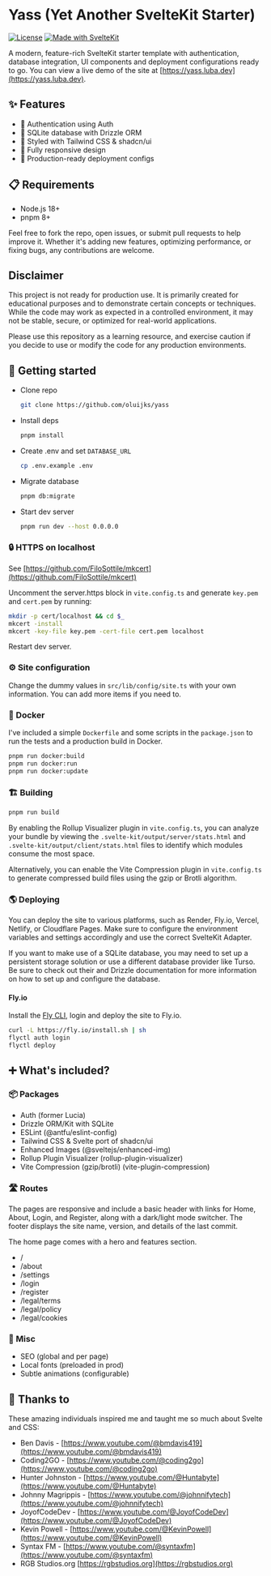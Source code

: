 # Yass (Yet Another SvelteKit Starter)

[![License](https://img.shields.io/github/license/oluijks/yass)](https://github.com/oluijks/yass/blob/main/LICENSE)
[![Made with SvelteKit](https://img.shields.io/badge/made%20with-SvelteKit-FF3E00.svg)](https://kit.svelte.dev)

A modern, feature-rich SvelteKit starter template with authentication, database integration, UI components and deployment configurations ready to go. You can view a live demo of the site at [https://yass.luba.dev](https://yass.luba.dev).

## ✨ Features

- 🔐 Authentication using Auth
- 💾 SQLite database with Drizzle ORM
- 🎨 Styled with Tailwind CSS & shadcn/ui
- 📱 Fully responsive design
- 🚀 Production-ready deployment configs

## 📋 Requirements

- Node.js 18+
- pnpm 8+

Feel free to fork the repo, open issues, or submit pull requests to help improve it. Whether it's adding new features, optimizing performance, or fixing bugs, any contributions are welcome.

## Disclaimer

This project is not ready for production use. It is primarily created for educational purposes and to demonstrate certain concepts or techniques. While the code may work as expected in a controlled environment, it may not be stable, secure, or optimized for real-world applications.

Please use this repository as a learning resource, and exercise caution if you decide to use or modify the code for any production environments.

## 🚀 Getting started

- Clone repo
  ```bash
  git clone https://github.com/oluijks/yass
  ```
- Install deps
  ```bash
  pnpm install
  ```
- Create .env and set `DATABASE_URL`
  ```bash
  cp .env.example .env
  ```
- Migrate database
  ```bash
  pnpm db:migrate
  ```
- Start dev server
  ```bash
  pnpm run dev --host 0.0.0.0
  ```

### 🔒 HTTPS on localhost

See [https://github.com/FiloSottile/mkcert](https://github.com/FiloSottile/mkcert)

Uncomment the server.https block in `vite.config.ts` and generate `key.pem` and `cert.pem` by running:

```bash
mkdir -p cert/localhost && cd $_
mkcert -install
mkcert -key-file key.pem -cert-file cert.pem localhost
```

Restart dev server.

### ⚙️ Site configuration

Change the dummy values in `src/lib/config/site.ts` with your own information. You can add more items if you need to.

### 🐳 Docker

I've included a simple `Dockerfile` and some scripts in the `package.json` to run the tests and a production build in Docker.

```bash
pnpm run docker:build
pnpm run docker:run
pnpm run docker:update
```

### 🏗️ Building

```bash
pnpm run build
```

By enabling the Rollup Visualizer plugin in `vite.config.ts`, you can analyze your bundle by viewing the `.svelte-kit/output/server/stats.html` and `.svelte-kit/output/client/stats.html` files to identify which modules consume the most space.

Alternatively, you can enable the Vite Compression plugin in `vite.config.ts` to generate compressed build files using the gzip or Brotli algorithm.

### 🌎 Deploying

You can deploy the site to various platforms, such as Render, Fly.io, Vercel, Netlify, or Cloudflare Pages. Make sure to configure the environment variables and settings accordingly and use the correct SvelteKit Adapter.

If you want to make use of a SQLite database, you may need to set up a persistent storage solution or use a different database provider like Turso. Be sure to check out their and Drizzle documentation for more information on how to set up and configure the database.

#### Fly.io

Install the [Fly CLI](https://fly.io/docs/flyctl/install/), login and deploy the site to Fly.io.

```bash
curl -L https://fly.io/install.sh | sh
flyctl auth login
flyctl deploy
```

## ➕ What's included?

### 📦 Packages

- Auth (former Lucia)
- Drizzle ORM/Kit with SQLite
- ESLint (@antfu/eslint-config)
- Tailwind CSS & Svelte port of shadcn/ui
- Enhanced Images (@sveltejs/enhanced-img)
- Rollup Plugin Visualizer (rollup-plugin-visualizer)
- Vite Compression (gzip/brotli) (vite-plugin-compression)

### 🛣️ Routes

The pages are responsive and include a basic header with links for Home, About, Login, and Register, along with a dark/light mode switcher. The footer displays the site name, version, and details of the last commit.

The home page comes with a hero and features section.

- /
- /about
- /settings
- /login
- /register
- /legal/terms
- /legal/policy
- /legal/cookies

### 🎨 Misc

- SEO (global and per page)
- Local fonts (preloaded in prod)
- Subtle animations (configurable)

## 💝 Thanks to

These amazing individuals inspired me and taught me so much about Svelte and CSS:

- Ben Davis - [https://www.youtube.com/@bmdavis419](https://www.youtube.com/@bmdavis419)
- Coding2GO - [https://www.youtube.com/@coding2go](https://www.youtube.com/@coding2go)
- Hunter Johnston - [https://www.youtube.com/@Huntabyte](https://www.youtube.com/@Huntabyte)
- Johnny Magrippis - [https://www.youtube.com/@johnnifytech](https://www.youtube.com/@johnnifytech)
- JoyofCodeDev - [https://www.youtube.com/@JoyofCodeDev](https://www.youtube.com/@JoyofCodeDev)
- Kevin Powell - [https://www.youtube.com/@KevinPowell](https://www.youtube.com/@KevinPowell)
- Syntax FM - [https://www.youtube.com/@syntaxfm](https://www.youtube.com/@syntaxfm)
- RGB Studios.org [https://rgbstudios.org](https://rgbstudios.org)
